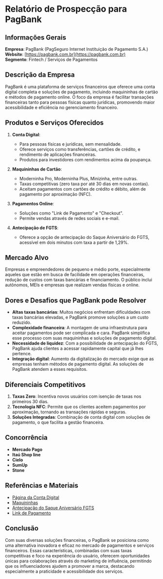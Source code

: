 # Relatório de Prospecção para PagBank

## Informações Gerais
**Empresa**: PagBank (PagSeguro Internet Instituição de Pagamento S.A.)  
**Website**: [https://pagbank.com.br](https://pagbank.com.br)  
**Segmento**: Fintech / Serviços de Pagamentos  

## Descrição da Empresa
PagBank é uma plataforma de serviços financeiros que oferece uma conta digital completa e soluções de pagamento, incluindo maquininhas de cartão e métodos de pagamento online. O foco da empresa é facilitar transações financeiras tanto para pessoas físicas quanto jurídicas, promovendo maior acessibilidade e eficiência no gerenciamento financeiro.

## Produtos e Serviços Oferecidos
1. **Conta Digital**:
   - Para pessoas físicas e jurídicas, sem mensalidade.
   - Oferece serviços como transferências, cartões de crédito, e rendimento de aplicações financeiras.
   - Produtos para investidores com rendimentos acima da poupança.

2. **Maquininhas de Cartão**:
   - Moderninha Pro, Moderninha Plus, Minizinha, entre outras.
   - Taxas competitivas (zero taxa por até 30 dias em novas contas).
   - Aceitam pagamentos com cartões de crédito e débito, além de pagamento por aproximação (NFC).

3. **Pagamentos Online**:
   - Soluções como "Link de Pagamento" e "Checkout".
   - Permite vendas através de redes sociais e e-mail.

4. **Antecipação de FGTS**:
   - Oferece a opção de antecipação do Saque Aniversário do FGTS, acessível em dois minutos com taxa a partir de 1,29%.

## Mercado Alvo
Empresas e empreendedores de pequeno e médio porte, especialmente aqueles que estão em busca de facilidade em operações financeiras, redução de custos com taxas bancárias e financiamento. O público inclui autônomos, MEIs e empresas que realizam vendas físicas e online.

## Dores e Desafios que PagBank pode Resolver
- **Altas taxas bancárias**: Muitos negócios enfrentam dificuldades com taxas bancárias elevadas, e PagBank promove soluções a um custo reduzido.
- **Complexidade financeira**: A montagem de uma infraestrutura para aceitar pagamentos pode ser complicada e cara. PagBank simplifica esse processo com suas maquininhas e soluções de pagamento digital.
- **Necessidade de liquidez**: Com a possibilidade de antecipação do FGTS, PagBank ajuda clientes a acessar rapidamente capital que já lhes pertence.
- **Integração digital**: Aumento da digitalização do mercado exige que as empresas tenham métodos de pagamento digital. As soluções de PagBank atendem a esses requisitos.

## Diferenciais Competitivos
1. **Taxas Zero**: Incentiva novos usuários com isenção de taxas nos primeiros 30 dias.
2. **Tecnologia NFC**: Permite que os clientes aceitem pagamentos por aproximação, tornando as transações rápidas e seguras.
3. **Soluções Integradas**: Combinação de conta digital com soluções de pagamento, o que facilita a gestão financeira.

## Concorrência
- **Mercado Pago**
- **Itaú Shop line**
- **Cielo**
- **SumUp**
- **Stone**

## Referências e Materiais
- [Página da Conta Digital](https://pagbank.com.br/conta-digital)
- [Maquininhas](https://pagbank.com.br/para-seu-negocio/maquininhas)
- [Antecipação do Saque Aniversário FGTS](https://pagbank.com.br/conta-digital/saque-aniversario-fgts)
- [Link de Pagamento](https://pagbank.com.br/para-seu-negocio/online/link-de-pagamento)

## Conclusão
Com suas diversas soluções financeiras, o PagBank se posiciona como uma alternativa inovadora e eficaz no mercado de pagamentos e serviços financeiros. Essas características, combinadas com suas taxas competitivas e foco na experiência do usuário, oferecem oportunidades únicas para colaborações através do marketing de influência, permitindo que os influenciadores ajudem a promover a marca, destacando especialmente a praticidade e acessibilidade dos serviços.